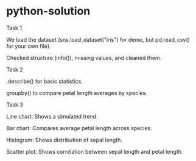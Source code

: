 # python-solution
Task 1

We load the dataset (sns.load_dataset("iris") for demo, but pd.read_csv() for your own file).

Checked structure (info()), missing values, and cleaned them.

Task 2

.describe() for basic statistics.

groupby() to compare petal length averages by species.

Task 3

Line chart: Shows a simulated trend.

Bar chart: Compares average petal length across species.

Histogram: Shows distribution of sepal length.

Scatter plot: Shows correlation between sepal length and petal length.
